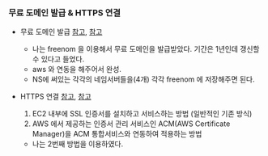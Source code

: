 ### 무료 도메인 발급 & HTTPS 연결 

* 무료 도메인 발급 [참고](https://loy124.tistory.com/347), [참고](https://loy124.tistory.com/347)
    * 나는 freenom 을 이용해서 무료 도메인을 발급받았다. 기간은 1년인데 갱신할 수 있다고 들었다. 
    * aws 와 연동을 해주어서 완성.
    * NS에 써있는 각각의 네임서버들을(4개) 각각 freenom 에 저장해주면 된다.

* HTTPS 연결 [참고](https://happiestmemories.tistory.com/48), [참고](https://it-eldorado.tistory.com/117)
    1) EC2 내부에 SSL 인증서를 설치하고 서비스하는 방법 (일반적인 기존 방식)
    2) AWS 에서 제공하는 인증서 관리 서비스인 ACM(AWS Certificate Manager)을 ACM 통합서비스와 연동하여 적용하는 방법
    * 나는 2번째 방법을 이용하였다.